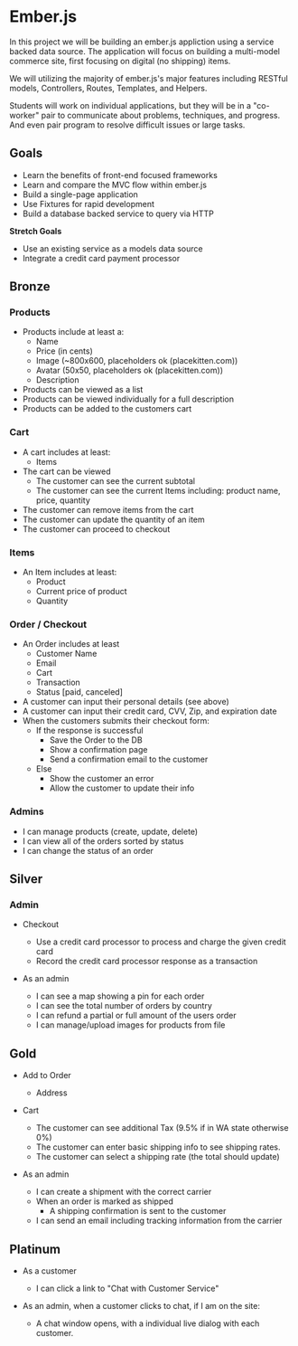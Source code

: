 # Ember.js

In this project we will be building an ember.js appliction using a service backed
data source. The application will focus on building a multi-model commerce site,
first focusing on digital (no shipping) items.

We will utilizing the majority of ember.js's major features including RESTful models,
Controllers, Routes, Templates, and Helpers.

Students will work on individual applications, but they will be in a "co-worker"
pair to communicate about problems, techniques, and progress. And even pair program
to resolve difficult issues or large tasks.

## Goals

- Learn the benefits of front-end focused frameworks
- Learn and compare the MVC flow within ember.js
- Build a single-page application
- Use Fixtures for rapid development
- Build a database backed service to query via HTTP

**Stretch Goals**

- Use an existing service as a models data source
- Integrate a credit card payment processor

## Bronze

### Products

- Products include at least a:
    - Name
    - Price (in cents)
    - Image (~800x600, placeholders ok (placekitten.com))
    - Avatar (50x50, placeholders ok (placekitten.com))
    - Description
- Products can be viewed as a list
- Products can be viewed individually for a full description
- Products can be added to the customers cart

### Cart

- A cart includes at least:
    - Items
- The cart can be viewed
    - The customer can see the current subtotal
    - The customer can see the current Items including: product name, price, quantity
- The customer can remove items from the cart
- The customer can update the quantity of an item
- The customer can proceed to checkout
  
    
### Items

- An Item includes at least:
    - Product
    - Current price of product
    - Quantity
    
### Order / Checkout

- An Order includes at least
    - Customer Name
    - Email
    - Cart
    - Transaction
    - Status [paid, canceled]
- A customer can input their personal details (see above)
- A customer can input their credit card, CVV, Zip, and expiration date
- When the customers submits their checkout form:
    - If the response is successful
        - Save the Order to the DB
        - Show a confirmation page
        - Send a confirmation email to the customer
    - Else
        - Show the customer an error
        - Allow the customer to update their info
        
### Admins

- I can manage products (create, update, delete)
- I can view all of the orders sorted by status
- I can change the status of an order
    
## Silver

### Admin

- Checkout
    - Use a credit card processor to process and charge the given credit card
    - Record the credit card processor response as a transaction

- As an admin
    - I can see a map showing a pin for each order
    - I can see the total number of orders by country
    - I can refund a partial or full amount of the users order
    - I can manage/upload images for products from file
    
## Gold

- Add to Order
    - Address

- Cart
    - The customer can see additional Tax (9.5% if in WA state otherwise 0%)
    - The customer can enter basic shipping info to see shipping rates.
    - The customer can select a shipping rate (the total should update)

- As an admin
    - I can create a shipment with the correct carrier
    - When an order is marked as shipped
        - A shipping confirmation is sent to the customer
    - I can send an email including tracking information from the carrier

## Platinum

- As a customer
    - I can click a link to "Chat with Customer Service"
    
- As an admin, when a customer clicks to chat, if I am on the site:
    - A chat window opens, with a individual live dialog with each customer.
    